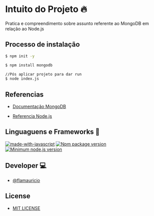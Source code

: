 # Intuito do Projeto 🔥
Pratica e compreendimento sobre assunto referente ao MongoDB em relação ao Node.js

## Processo de instalação
```bash
$ npm init -y

$ npm install mongodb

//Pós aplicar projeto para dar run
$ node index.js
```
## Referencias 
- <a href="https://docs.mongodb.com/drivers/"> Documentação MongoDB <a/>

- <a href="https://docs.mongodb.com/drivers/node/current/quick-start/"> Referencia Node.js <a/>

## Linguaguens e Frameworks 🚀
  [![made-with-javascript](https://img.shields.io/badge/Made%20with-JavaScript-1f425f.svg)](https://www.javascript.com)
  [![Npm package version](https://badgen.net/npm/v/express)](https://npmjs.com/package/express)
  [![Minimum node.js version](https://badgen.net/npm/node/express)](https://npmjs.com/package/express)


## Developer 💻
- <a href="https://github.com/flamauricio"> @flamauricio <a/>
  
## License
  - <a href="https://github.com/flamauricio/nodeMongoDB/blob/main/LICENSE"> MIT LICENSE <a/>
